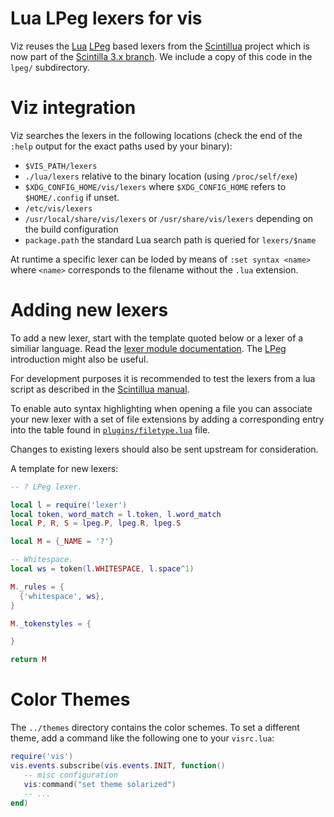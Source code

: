 Lua LPeg lexers for vis
=======================

Viz reuses the [Lua](http://www.lua.org/) [LPeg](http://www.inf.puc-rio.br/~roberto/lpeg/)
based lexers from the [Scintillua](http://foicica.com/scintillua/) project
which is now part of the [Scintilla 3.x branch](https://foicica.com/hg/scintilla/file/tip/lexlua).  We include a copy of this code in the `lpeg/` subdirectory.

# Viz integration

Viz searches the lexers in the following locations \(check the end of the
`:help` output for the exact paths used by your binary\):

 * `$VIS_PATH/lexers`
 * `./lua/lexers` relative to the binary location (using `/proc/self/exe`)
 * `$XDG_CONFIG_HOME/vis/lexers` where `$XDG_CONFIG_HOME` refers to
   `$HOME/.config` if unset.
 * `/etc/vis/lexers`
 * `/usr/local/share/vis/lexers` or `/usr/share/vis/lexers` depending on
    the build configuration
 * `package.path` the standard Lua search path is queried for `lexers/$name`

At runtime a specific lexer can be loded by means of `:set syntax <name>`
where `<name>` corresponds to the filename without the `.lua` extension.

# Adding new lexers

To add a new lexer, start with the template quoted below or a lexer of a
similiar language. Read the
[lexer module documentation](http://foicica.com/scintillua/api.html#lexer).
The [LPeg](http://www.inf.puc-rio.br/~roberto/lpeg/) introduction might also
be useful.

For development purposes it is recommended to test the lexers from a lua
script as described in the
[Scintillua manual](http://foicica.com/scintillua/manual.html#Using.Scintillua.as.a.Lua.Library).

To enable auto syntax highlighting when opening a file you can associate your
new lexer with a set of file extensions by adding a corresponding entry into
the table found in [`plugins/filetype.lua`](../plugins/filetype.lua) file.

Changes to existing lexers should also be sent upstream for consideration.

A template for new lexers:

```lua
-- ? LPeg lexer.

local l = require('lexer')
local token, word_match = l.token, l.word_match
local P, R, S = lpeg.P, lpeg.R, lpeg.S

local M = {_NAME = '?'}

-- Whitespace.
local ws = token(l.WHITESPACE, l.space^1)

M._rules = {
  {'whitespace', ws},
}

M._tokenstyles = {

}

return M
```

# Color Themes

The `../themes` directory contains the color schemes. To set a different theme,   add a command like the following one to your `visrc.lua`:

```lua
require('vis')
vis.events.subscribe(vis.events.INIT, function()
   -- misc configuration
   vis:command("set theme solarized")
   -- ...
end)
```


